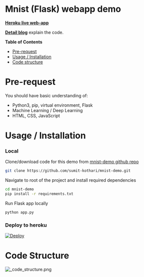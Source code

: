# Mnist (Flask) webapp demo

**[Heroku live web-app][heroku-app-url]**

**[Detail blog](https://sumit-kothari.github.io/flask-deployment/)** explain the code.

**Table of Contents**
- [Pre-request][pre-request]
- [Usage / Installation][usage]
- [Code structure][code_structure]


# <a name="pre-request"></a>Pre-request

You should have basic understanding of:
- Python3, pip, virtual environment, Flask
- Machine Learning / Deep Learning
- HTML, CSS, JavaScript



# <a name="usage"></a>Usage / Installation

### Local

Clone/download code for this demo from [mnist-demo github repo][repo_url]

```bash
git clone https://github.com/sumit-kothari/mnist-demo.git
```

Navigate to root of the project and install required dependencies

```bash
cd mnist-demo
pip install -r requirements.txt
```

Run Flask app locally
```bash
python app.py
```

### Deploy to heroku

[![Deploy](https://www.herokucdn.com/deploy/button.png)](https://heroku.com/deploy?template=https://github.com/sumit-kothari/mnist-demo/tree/master)



# <a name="code_structure"></a>Code Structure

![_code_structure.png](https://sumit-kothari.github.io/images/code_structure.png)



[pre-request]: #pre-request
[usage]: #usage
[code_structure]: #code_structure
[ml-model]: #ml-model
[web-app]: #web-app
[integration]: #integration
[deployment]: #deployment
[train-mnist.py]: https://github.com/sumit-kothari/mnist-demo/blob/master/tensorflow_model/train-mnist.py
[predict.py]: https://github.com/sumit-kothari/mnist-demo/blob/master/tensorflow_model/predict.py
[index.html]: https://github.com/sumit-kothari/mnist-demo/blob/master/templates/index.html
[predict.html]: https://github.com/sumit-kothari/mnist-demo/blob/master/templates/predict.html
[heroku-app-url]: https://mnist-demo-app.herokuapp.com/
[repo_url]: https://github.com/sumit-kothari/mnist-demo
